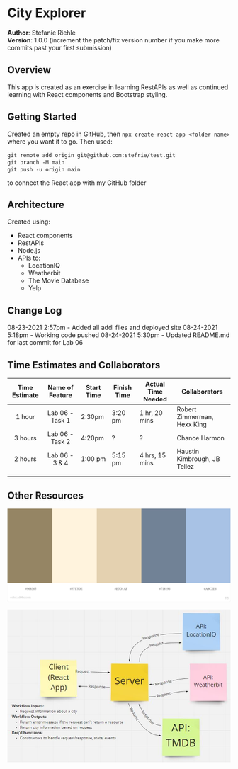 # City Explorer
**Author**: Stefanie Riehle\
**Version**: 1.0.0 (increment the patch/fix version number if you make more commits past your first submission)

## Overview
This app is created as an exercise in learning RestAPIs as well as continued learning with React components and Bootstrap styling.

## Getting Started
Created an empty repo in GitHub, then `npx create-react-app <folder name>` where you want it to go. Then used:
```
git remote add origin git@github.com:stefrie/test.git
git branch -M main
git push -u origin main
```
to connect the React app with my GitHub folder

## Architecture
Created using:
- React components
- RestAPIs
- Node.js
- APIs to:
	- LocationIQ
	- Weatherbit
	- The Movie Database
	- Yelp

## Change Log
08-23-2021 2:57pm - Added all addl files and deployed site
08-24-2021 5:18pm - Working code pushed
08-24-2021 5:30pm - Updated README.md for last commit for Lab 06

## Time Estimates and Collaborators

| Time Estimate | Name of Feature | Start Time | Finish Time | Actual Time Needed | Collaborators |
|:-------------:|:---------------:|------------|-------------|--------------------|---------------|
| 1 hour        | Lab 06 - Task 1 | 2:30pm     | 3:20 pm     | 1 hr, 20 mins      | Robert Zimmerman, Hexx King |
| 3 hours       | Lab 06 - Task 2 | 4:20pm     | ?           | ?                  | Chance Harmon |
| 2 hours       | Lab 06 - 3 & 4  | 1:00 pm    | 5:15 pm     | 4 hrs, 15 mins     | Haustin Kimbrough, JB Tellez |
|  |  |  |  |  |  |
|  |  |  |  |  |  |

## Other Resources
![./src/Adobe-CityExplorer.jpeg](./src/Adobe-CityExplorer.jpeg)

![WRRC](./src/WRRC.JPG)
